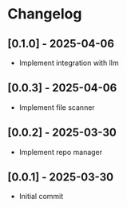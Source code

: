 # Changelog

## [0.1.0] - 2025-04-06
- Implement integration with llm

## [0.0.3] - 2025-04-06
- Implement file scanner

## [0.0.2] - 2025-03-30
- Implement repo manager

## [0.0.1] - 2025-03-30
- Initial commit
